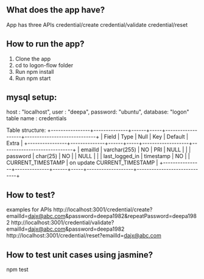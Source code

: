 What does the app have?
-----------------------------
App has three APIs 
    credential/create 
    credential/validate
    credential/reset

How to run the app?
-----------------------
1. Clone the app
2. cd to logon-flow folder
3. Run npm install
4. Run npm start

mysql setup:
-----------------------
host    : "localhost",
user    : "deepa",
password: "ubuntu",
database: "logon"
table name : credentials

Table structure:
+----------------+--------------+------+-----+-------------------+-----------------------------+
| Field          | Type         | Null | Key | Default           | Extra                       |
+----------------+--------------+------+-----+-------------------+-----------------------------+
| emailId        | varchar(255) | NO   | PRI | NULL              |                             |
| password       | char(25)     | NO   |     | NULL              |                             |
| last_logged_in | timestamp    | NO   |     | CURRENT_TIMESTAMP | on update CURRENT_TIMESTAMP |
+----------------+--------------+------+-----+-------------------+-----------------------------+


How to test?
------------------------------
examples for APIs
http://localhost:3001/credential/create?emailId=dajx@abc.com&password=deepa1982&repeatPassword=deepa1982
http://localhost:3001/credential/validate?emailId=dajx@abc.com&password=deepa1982
http://localhost:3001/credential/reset?emailId=dajx@abc.com

How to test unit cases using jasmine?
--------------------------------------
npm test
